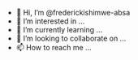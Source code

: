 - 👋 Hi, I’m @frederickishimwe-absa
- 👀 I’m interested in ...
- 🌱 I’m currently learning ...
- 💞️ I’m looking to collaborate on ...
- 📫 How to reach me ...

<!---
frederickishimwe-absa/frederickishimwe-absa is a ✨ special ✨ repository because its `README.md` (this file) appears on your GitHub profile.
You can click the Preview link to take a look at your changes.
--->
